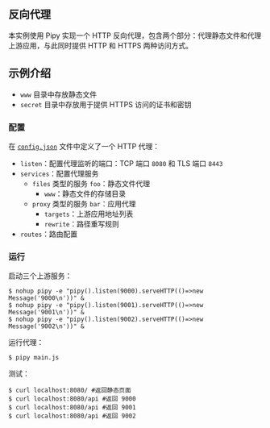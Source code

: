 ## 反向代理

本实例使用 Pipy 实现一个 HTTP 反向代理，包含两个部分：代理静态文件和代理上游应用，与此同时提供 HTTP 和 HTTPS 两种访问方式。

## 示例介绍

- `www` 目录中存放静态文件
- `secret` 目录中存放用于提供 HTTPS 访问的证书和密钥

### 配置

在 [`config.json`](./config.json) 文件中定义了一个 HTTP 代理：

- `listen`：配置代理监听的端口：TCP 端口 `8080` 和 TLS 端口 `8443`
- `services`：配置代理服务
  - `files` 类型的服务 `foo`：静态文件代理
    - `www`：静态文件的存储目录
  - `proxy` 类型的服务 `bar`：应用代理
    - `targets`：上游应用地址列表
    - `rewrite`：路径重写规则
- `routes`：路由配置

### 运行

启动三个上游服务：

```shell
$ nohup pipy -e "pipy().listen(9000).serveHTTP(()=>new Message('9000\n'))" &
$ nohup pipy -e "pipy().listen(9001).serveHTTP(()=>new Message('9001\n'))" &
$ nohup pipy -e "pipy().listen(9002).serveHTTP(()=>new Message('9002\n'))" &
```

运行代理：

```shell
$ pipy main.js
```

测试：

```shell
$ curl localhost:8080/ #返回静态页面
$ curl localhost:8080/api #返回 9000
$ curl localhost:8080/api #返回 9001
$ curl localhost:8080/api #返回 9002
```
